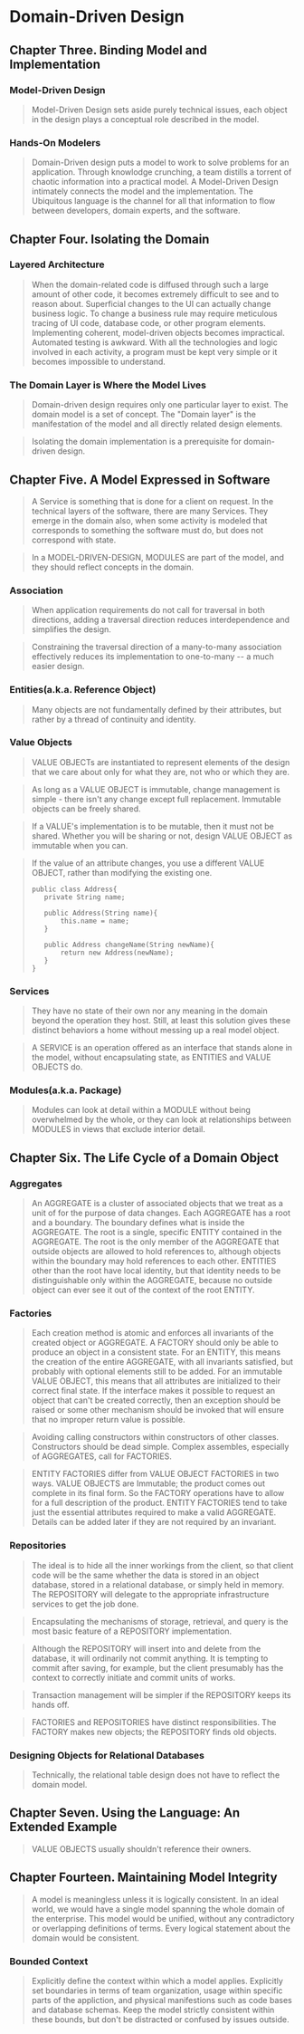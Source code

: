 # Domain-Driven Design
## Chapter Three. Binding Model and Implementation
### Model-Driven Design
> Model-Driven Design sets aside purely technical issues, each object in the design plays a conceptual role described in the model.    

### Hands-On Modelers
> Domain-Driven design puts a model to work to solve problems for an application. Through knowlodge crunching, a team distills a torrent of chaotic information into a practical model. A Model-Driven Design intimately connects the model and the implementation. The Ubiquitous language is the channel for all that information to flow between developers, domain experts, and the software.  

## Chapter Four. Isolating the Domain
### Layered Architecture
> When the domain-related code is diffused through such a large amount of other code, it becomes extremely difficult to see and to reason about. Superficial changes to the UI can actually change business logic. To change a business rule may require meticulous tracing of UI code, database code, or other program elements. Implementing coherent, model-driven objects becomes impractical. Automated testing is awkward. With all the technologies and logic involved in each activity, a program must be kept very simple or it becomes impossible to understand.  

### The Domain Layer is Where the Model Lives
> Domain-driven design requires only one particular layer to exist. The domain model is a set of concept. The "Domain layer" is the manifestation of the model and all directly related design elements.   

> Isolating the domain implementation is a prerequisite for domain-driven design.  

## Chapter Five. A Model Expressed in Software
> A Service is something that is done for a client on request. In the technical layers of the software, there are  many Services. They emerge in the domain also, when some activity is modeled that corresponds to something the software must do, but does not correspond with state.  

> In a MODEL-DRIVEN-DESIGN, MODULES are part of the model, and they should reflect concepts in the domain.  

### Association
> When application requirements do not call for traversal in both directions, adding a traversal direction reduces interdependence and simplifies the design.  

> Constraining the traversal direction of a many-to-many association effectively reduces its implementation to one-to-many -- a much easier design.  

### Entities(a.k.a. Reference Object)
> Many objects are not fundamentally defined by their attributes, but rather by a thread of continuity and identity.  

### Value Objects
> VALUE OBJECTs are instantiated to represent elements of the design that we care about only for what they are, not who or which they are.  

> As long as a VALUE OBJECT is immutable, change management is simple - there isn't any change except full replacement. Immutable objects can be freely shared.   

> If a VALUE's implementation is to be mutable, then it must not be shared. Whether you will be sharing or not, design VALUE OBJECT as immutable when you can.  

> If the value of an attribute changes, you use a different VALUE OBJECT, rather than modifying the existing one.  
>```
> public class Address{
>    private String name;
>
>    public Address(String name){
>        this.name = name;
>    }
>
>    public Address changeName(String newName){
>        return new Address(newName);
>    }
> }
>```

### Services
> They have no state of their own nor any meaning in the domain beyond the operation they host. Still, at least this solution gives these distinct behaviors a home without messing up a real model object.    

> A SERVICE is an operation offered as an interface that stands alone in the model, without encapsulating state, as ENTITIES and VALUE OBJECTS do.   

### Modules(a.k.a. Package)
> Modules can look at detail within a MODULE without being overwhelmed by the whole, or they can look at relationships between MODULES in views that exclude interior detail.   

## Chapter Six. The Life Cycle of a Domain Object
### Aggregates
> An AGGREGATE is a cluster of associated objects that we treat as a unit of for the purpose of data changes. Each AGGREGATE has a root and a boundary. The boundary defines what is inside the AGGREGATE. The root is a single, specific ENTITY contained in the AGGREGATE. The root is the only member of the AGGREGATE that outside objects are allowed to hold references to, although objects within the boundary may hold references to each other. ENTITIES other than the root have local identity, but that identity needs to be distinguishable only within the AGGREGATE, because no outside object can ever see it out of the context of the root ENTITY.  

### Factories
> Each creation method is atomic and enforces all invariants of the created object or AGGREGATE. A FACTORY should only be able to produce an object in a consistent state. For an ENTITY, this means the creation of the entire AGGREGATE, with all invariants satisfied, but probably with optional elements still to be added. For an immutable VALUE OBJECT, this means that all attributes are initialized to their correct final state. If the interface makes it possible to request an object that can't be created correctly, then an exception should be raised or some other mechanism should be invoked that will ensure that no improper return value is possible.   

> Avoiding calling constructors within constructors of other classes. Constructors should be dead simple. Complex assembles, especially of AGGREGATES, call for FACTORIES.   

> ENTITY FACTORIES differ from VALUE OBJECT FACTORIES in two ways. VALUE OBJECTS are Immutable; the product comes out complete in its final form. So the FACTORY operations have to allow for a full description of the product. ENTITY FACTORIES tend to take just the essential attributes required to make a valid AGGREGATE. Details can be added later if they are not required by an invariant.   

### Repositories
> The ideal is to hide all the inner workings from the client, so that client code will be the same whether the data is stored in an object database, stored in a relational database, or simply held in memory. The REPOSITORY will delegate to the appropriate infrastructure services to get the job done.    

> Encapsulating the mechanisms of storage, retrieval, and query is the most basic feature of a REPOSITORY implementation.   

> Although the REPOSITORY will insert into and delete from the database, it will ordinarily not commit anything. It is tempting to commit after saving, for example, but the client presumably has the context to correctly initiate and commit units of works.   

> Transaction management will be simpler if the REPOSITORY keeps its hands off.   

> FACTORIES and REPOSITORIES have distinct responsibilities. The FACTORY makes new objects; the REPOSITORY finds old objects.   

### Designing Objects for Relational Databases
> Technically, the relational table design does not have to reflect the domain model.  

## Chapter Seven. Using the Language: An Extended Example
> VALUE OBJECTS usually shouldn't reference their owners.  

## Chapter Fourteen. Maintaining Model Integrity  
> A model is meaningless unless it is logically consistent. In an ideal world, we would have a single model spanning the whole domain of the enterprise. This model would be unified, without any contradictory or overlapping definitions of terms. Every logical statement about the domain would be consistent.  

### Bounded Context
> Explicitly define the context within which a model applies. Explicitly set boundaries in terms of team organization, usage within specific parts of the appliction, and physical manifestions such as code bases and database schemas. Keep the model strictly consistent within these bounds, but don't be distracted or confused by issues outside.  



